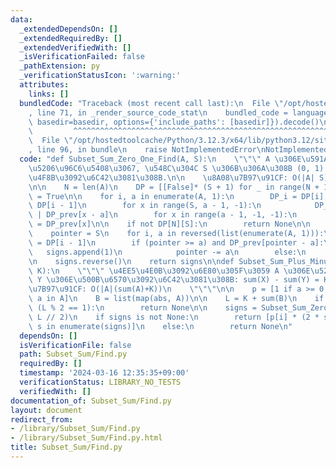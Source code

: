 ```yaml
---
data:
  _extendedDependsOn: []
  _extendedRequiredBy: []
  _extendedVerifiedWith: []
  _isVerificationFailed: false
  _pathExtension: py
  _verificationStatusIcon: ':warning:'
  attributes:
    links: []
  bundledCode: "Traceback (most recent call last):\n  File \"/opt/hostedtoolcache/Python/3.12.3/x64/lib/python3.12/site-packages/onlinejudge_verify/documentation/build.py\"\
    , line 71, in _render_source_code_stat\n    bundled_code = language.bundle(stat.path,\
    \ basedir=basedir, options={'include_paths': [basedir]}).decode()\n          \
    \         ^^^^^^^^^^^^^^^^^^^^^^^^^^^^^^^^^^^^^^^^^^^^^^^^^^^^^^^^^^^^^^^^^^^^^^^^^^^^^^^^^\n\
    \  File \"/opt/hostedtoolcache/Python/3.12.3/x64/lib/python3.12/site-packages/onlinejudge_verify/languages/python.py\"\
    , line 96, in bundle\n    raise NotImplementedError\nNotImplementedError\n"
  code: "def Subset_Sum_Zero_One_Find(A, S):\n    \"\"\" A \u306E\u591A\u91CD\u90E8\
    \u5206\u96C6\u5408\u3067, \u548C\u304C S \u306B\u306A\u308B (0, 1) \u5217\u306E\
    \u4F8B\u3092\u6C42\u3081\u308B.\n\n    \u8A08\u7B97\u91CF: O(|A| S)\n    \"\"\"\
    \n\n    N = len(A)\n    DP = [[False]* (S + 1) for _ in range(N + 1)]; DP[0][0]\
    \ = True\n\n    for i, a in enumerate(A, 1):\n        DP_i = DP[i]; DP_prev =\
    \ DP[i - 1]\n        for x in range(S, a - 1, -1):\n            DP_i[x] = DP_prev[x]\
    \ | DP_prev[x - a]\n        for x in range(a - 1, -1, -1):\n            DP_i[x]\
    \ = DP_prev[x]\n\n    if not DP[N][S]:\n        return None\n\n    signs = []\n\
    \    pointer = S\n    for i, a in reversed(list(enumerate(A, 1))):\n        DP_prev\
    \ = DP[i - 1]\n        if (pointer >= a) and DP_prev[pointer - a]:\n         \
    \   signs.append(1)\n            pointer -= a\n        else:\n            signs.append(0)\n\
    \n    signs.reverse()\n    return signs\n\ndef Subset_Sum_Plus_Minus_One_Find(A,\
    \ K):\n    \"\"\" \u4EE5\u4E0B\u3092\u6E80\u305F\u3059 A \u306E\u5206\u5272 X,\
    \ Y \u306E\u500B\u6570\u3092\u6C42\u3081\u308B: sum(X) - sum(Y) = K.\n\n    \u8A08\
    \u7B97\u91CF: O(|A|(sum(A)+K))\n    \"\"\"\n\n    p = [1 if a >= 0 else -1 for\
    \ a in A]\n    B = list(map(abs, A))\n\n    L = K + sum(B)\n    if (L < 0) or\
    \ (L % 2 == 1):\n        return None\n\n    signs = Subset_Sum_Zero_One_Find(B,\
    \ L // 2)\n    if signs is not None:\n        return [p[i] * (2 * s - 1) for i,\
    \ s in enumerate(signs)]\n    else:\n        return None\n"
  dependsOn: []
  isVerificationFile: false
  path: Subset_Sum/Find.py
  requiredBy: []
  timestamp: '2024-03-16 12:35:35+09:00'
  verificationStatus: LIBRARY_NO_TESTS
  verifiedWith: []
documentation_of: Subset_Sum/Find.py
layout: document
redirect_from:
- /library/Subset_Sum/Find.py
- /library/Subset_Sum/Find.py.html
title: Subset_Sum/Find.py
---
```

